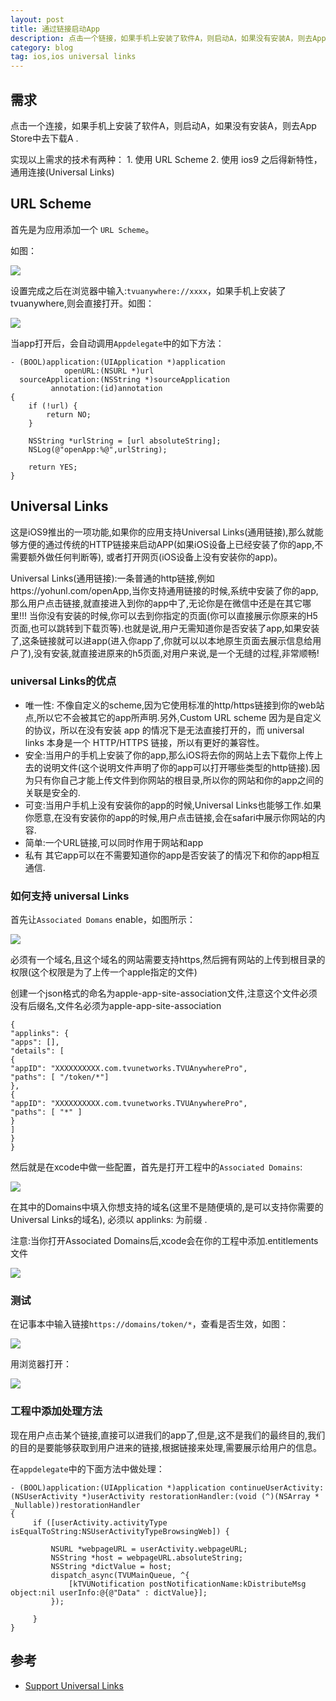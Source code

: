 ```yaml
---
layout: post
title: 通过链接启动App
description: 点击一个链接，如果手机上安装了软件A，则启动A，如果没有安装A，则去App Store中去下载A
category: blog
tag: ios,ios universal links
---
```


## 需求

点击一个连接，如果手机上安装了软件A，则启动A，如果没有安装A，则去App Store中去下载A .

实现以上需求的技术有两种： 1. 使用 URL Scheme    2. 使用 ios9 之后得新特性，通用连接(Universal Links)


## URL Scheme

首先是为应用添加一个 `URL Scheme`。

如图：

![](https://raw.githubusercontent.com/MaxwellQi/ios_workImage/master/20171116UniversalLinks/universal_links_01.png)

设置完成之后在浏览器中输入:`tvuanywhere://xxxx`，如果手机上安装了tvuanywhere,则会直接打开。如图：

![](https://raw.githubusercontent.com/MaxwellQi/ios_workImage/master/20171116UniversalLinks/universal_links_02.png)

当app打开后，会自动调用`Appdelegate`中的如下方法：

```
- (BOOL)application:(UIApplication *)application
            openURL:(NSURL *)url
  sourceApplication:(NSString *)sourceApplication
         annotation:(id)annotation
{
    if (!url) {
        return NO;
    }
    
    NSString *urlString = [url absoluteString];
    NSLog(@"openApp:%@",urlString);
    
    return YES;
}

```


## Universal Links

这是iOS9推出的一项功能,如果你的应用支持Universal Links(通用链接),那么就能够方便的通过传统的HTTP链接来启动APP(如果iOS设备上已经安装了你的app,不需要额外做任何判断等), 或者打开网页(iOS设备上没有安装你的app)。

Universal Links(通用链接):一条普通的http链接,例如https://yohunl.com/openApp,当你支持通用链接的时候,系统中安装了你的app,那么用户点击链接,就直接进入到你的app中了,无论你是在微信中还是在其它哪里!!! 当你没有安装的时候,你可以去到你指定的页面(你可以直接展示你原来的H5页面,也可以跳转到下载页等).也就是说,用户无需知道你是否安装了app,如果安装了,这条链接就可以进app(进入你app了,你就可以以本地原生页面去展示信息给用户了),没有安装,就直接进原来的h5页面,对用户来说,是一个无缝的过程,非常顺畅!

### universal Links的优点

* 唯一性: 不像自定义的scheme,因为它使用标准的http/https链接到你的web站点,所以它不会被其它的app所声明.另外,Custom URL scheme 因为是自定义的协议，所以在没有安装 app 的情况下是无法直接打开的，而 universal links 本身是一个 HTTP/HTTPS 链接，所以有更好的兼容性。
* 安全:当用户的手机上安装了你的app,那么iOS将去你的网站上去下载你上传上去的说明文件(这个说明文件声明了你的app可以打开哪些类型的http链接).因为只有你自己才能上传文件到你网站的根目录,所以你的网站和你的app之间的关联是安全的.
* 可变:当用户手机上没有安装你的app的时候,Universal Links也能够工作.如果你愿意,在没有安装你的app的时候,用户点击链接,会在safari中展示你网站的内容.
* 简单:一个URL链接,可以同时作用于网站和app
* 私有 其它app可以在不需要知道你的app是否安装了的情况下和你的app相互通信.

### 如何支持 universal Links

首先让`Associated Domans` enable，如图所示：

![](https://raw.githubusercontent.com/MaxwellQi/ios_workImage/master/20171116UniversalLinks/universal_links_05.png)

必须有一个域名,且这个域名的网站需要支持https,然后拥有网站的上传到根目录的权限(这个权限是为了上传一个apple指定的文件)

创建一个json格式的命名为apple-app-site-association文件,注意这个文件必须没有后缀名,文件名必须为apple-app-site-association

```
{
"applinks": {
"apps": [],
"details": [
{
"appID": "XXXXXXXXXX.com.tvunetworks.TVUAnywherePro",
"paths": [ "/token/*"]
},
{
"appID": "XXXXXXXXXX.com.tvunetworks.TVUAnywherePro",
"paths": [ "*" ]
}
]
}
}
```

然后就是在xcode中做一些配置，首先是打开工程中的`Associated Domains`:

![](https://raw.githubusercontent.com/MaxwellQi/ios_workImage/master/20171116UniversalLinks/universal_links_03.png)

在其中的Domains中填入你想支持的域名(这里不是随便填的,是可以支持你需要的Universal Links的域名), 必须以 applinks: 为前缀 .

注意:当你打开Associated Domains后,xcode会在你的工程中添加.entitlements文件 

![](https://raw.githubusercontent.com/MaxwellQi/ios_workImage/master/20171116UniversalLinks/universal_links_04.png)


### 测试

在记事本中输入链接`https://domains/token/*`，查看是否生效，如图：

![](https://raw.githubusercontent.com/MaxwellQi/ios_workImage/master/20171116UniversalLinks/universal_links_06.png)

用浏览器打开：

![](https://raw.githubusercontent.com/MaxwellQi/ios_workImage/master/20171116UniversalLinks/universal_links_07.png)

### 工程中添加处理方法

现在用户点击某个链接,直接可以进我们的app了,但是,这不是我们的最终目的,我们的目的是要能够获取到用户进来的链接,根据链接来处理,需要展示给用户的信息。

在`appdelegate`中的下面方法中做处理：

```
- (BOOL)application:(UIApplication *)application continueUserActivity:(NSUserActivity *)userActivity restorationHandler:(void (^)(NSArray * _Nullable))restorationHandler
{
     if ([userActivity.activityType isEqualToString:NSUserActivityTypeBrowsingWeb]) {
     
         NSURL *webpageURL = userActivity.webpageURL;
         NSString *host = webpageURL.absoluteString;
         NSString *dictValue = host;
         dispatch_async(TVUMainQueue, ^{
             [kTVUNotification postNotificationName:kDistributeMsg object:nil userInfo:@{@"Data" : dictValue}];
         });
         
     }
}
```


## 参考

* [Support Universal Links](https://developer.apple.com/library/content/documentation/General/Conceptual/AppSearch/UniversalLinks.html#//apple_ref/doc/uid/TP40016308-CH12-SW1)







